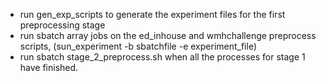- run gen_exp_scripts to generate the experiment files for the first preprocessing stage
- run sbatch array jobs on the ed_inhouse and wmhchallenge preprocess scripts, (sun_experiment -b sbatchfile -e experiment_file)
- run sbatch stage_2_preprocess.sh when all the processes for stage 1 have finished.